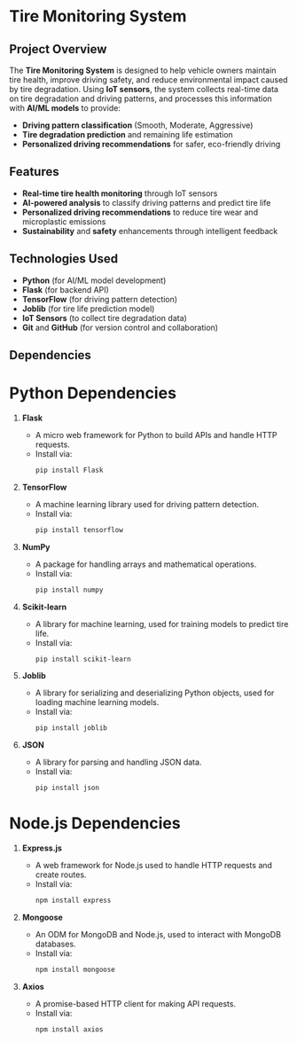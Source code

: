 # Tire Monitoring System

## Project Overview
The **Tire Monitoring System** is designed to help vehicle owners maintain tire health, improve driving safety, and reduce environmental impact caused by tire degradation. Using **IoT sensors**, the system collects real-time data on tire degradation and driving patterns, and processes this information with **AI/ML models** to provide:

- **Driving pattern classification** (Smooth, Moderate, Aggressive)
- **Tire degradation prediction** and remaining life estimation
- **Personalized driving recommendations** for safer, eco-friendly driving

## Features
- **Real-time tire health monitoring** through IoT sensors
- **AI-powered analysis** to classify driving patterns and predict tire life
- **Personalized driving recommendations** to reduce tire wear and microplastic emissions
- **Sustainability** and **safety** enhancements through intelligent feedback

## Technologies Used
- **Python** (for AI/ML model development)
- **Flask** (for backend API)
- **TensorFlow** (for driving pattern detection)
- **Joblib** (for tire life prediction model)
- **IoT Sensors** (to collect tire degradation data)
- **Git** and **GitHub** (for version control and collaboration)

## Dependencies
# Python Dependencies

1. **Flask**
   - A micro web framework for Python to build APIs and handle HTTP requests.
   - Install via:
     ```bash
     pip install Flask
     ```

2. **TensorFlow**
   - A machine learning library used for driving pattern detection.
   - Install via:
     ```bash
     pip install tensorflow
     ```

3. **NumPy**
   - A package for handling arrays and mathematical operations.
   - Install via:
     ```bash
     pip install numpy
     ```

4. **Scikit-learn**
   - A library for machine learning, used for training models to predict tire life.
   - Install via:
     ```bash
     pip install scikit-learn
     ```

5. **Joblib**
   - A library for serializing and deserializing Python objects, used for loading machine learning models.
   - Install via:
     ```bash
     pip install joblib
     ```

6. **JSON**
   - A library for parsing and handling JSON data.
   - Install via:
     ```bash
     pip install json
     ```

# Node.js Dependencies

1. **Express.js**
   - A web framework for Node.js used to handle HTTP requests and create routes.
   - Install via:
     ```bash
     npm install express
     ```

2. **Mongoose**
   - An ODM for MongoDB and Node.js, used to interact with MongoDB databases.
   - Install via:
     ```bash
     npm install mongoose
     ```

3. **Axios**
   - A promise-based HTTP client for making API requests.
   - Install via:
     ```bash
     npm install axios
     ```
